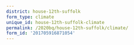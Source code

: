 ```yaml
---
district: house-12th-suffolk
form_type: climate
unique_id: house-12th-suffolk-climate
permalink: /2020bq/house-12th-suffolk/climate/
form_id: '201705916871054'
---
```

